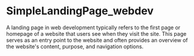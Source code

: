 # SimpleLandingPage_webdev
A landing page in web development typically refers to the first page or homepage of a website that users see when they visit the site. This page serves as an entry point to the website and often provides an overview of the website's content, purpose, and navigation options.
